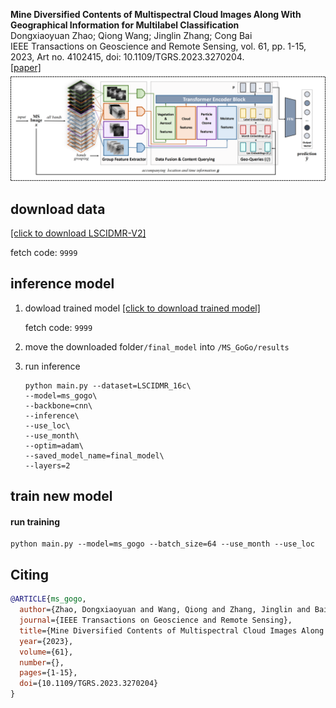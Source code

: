 **Mine Diversified Contents of Multispectral Cloud Images Along With Geographical Information for Multilabel Classification**<br/>
Dongxiaoyuan Zhao; Qiong Wang; Jinglin Zhang; Cong Bai<br/>
IEEE Transactions on Geoscience and Remote Sensing, vol. 61, pp. 1-15, 2023, Art no. 4102415, doi: 10.1109/TGRS.2023.3270204.<br/>
[[paper]](https://ieeexplore.ieee.org/document/10108005)
<br/>
![](assets/framework_10.png)
## download data ##
[[click to download LSCIDMR-V2]](https://pan.baidu.com/s/1QUNNjWp_sKiFXE5cuZvc4w?pwd=9999)

fetch code: ```9999```

## inference model ##
1. dowload trained model
[[click to download trained model]](https://pan.baidu.com/s/1H_HQQZuKGk8ZXug3zVRKxA?pwd=9999)

    fetch code: ```9999```
2. move the downloaded folder```/final_model``` into ```/MS_GoGo/results```
3. run inference
    ```
    python main.py --dataset=LSCIDMR_16c\
    --model=ms_gogo\
    --backbone=cnn\
    --inference\
    --use_loc\
    --use_month\ 
   --optim=adam\
    --saved_model_name=final_model\
    --layers=2
   ```

## train new model ##
#### run training

```
python main.py --model=ms_gogo --batch_size=64 --use_month --use_loc
```
## Citing ##

```bibtex
@ARTICLE{ms_gogo,
  author={Zhao, Dongxiaoyuan and Wang, Qiong and Zhang, Jinglin and Bai, Cong},
  journal={IEEE Transactions on Geoscience and Remote Sensing}, 
  title={Mine Diversified Contents of Multispectral Cloud Images Along With Geographical Information for Multilabel Classification}, 
  year={2023},
  volume={61},
  number={},
  pages={1-15},
  doi={10.1109/TGRS.2023.3270204}
}
```
